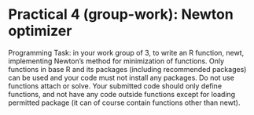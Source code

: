 # Practical 4 (group-work): Newton optimizer
Programming Task: in your work group of 3, to write an R function, newt, implementing Newton’s method for
minimization of functions. Only functions in base R and its packages (including recommended packages) can
be used and your code must not install any packages. Do not use functions attach or solve. Your submitted
code should only define functions, and not have any code outside functions except for loading permitted package
(it can of course contain functions other than newt).
